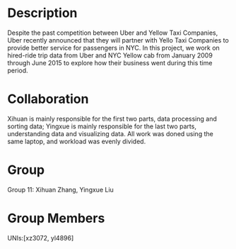# Description
Despite the past competition between Uber and Yellow Taxi Companies, Uber recently announced that they will partner with Yello Taxi Companies to provide better service for passengers in NYC. In this project, we work on hired-ride trip data from Uber and NYC Yellow cab from January 2009 through June 2015 to explore how their business went during this time period.

# Collaboration
Xihuan is mainly responsible for the first two parts, data processing and sorting data; Yingxue is mainly responsible for the last two parts, understanding data and visualizing data. All work was doned using the same laptop, and workload was evenly divided.

# Group
Group 11: Xihuan Zhang, Yingxue Liu

# Group Members
UNIs:[xz3072, yl4896]
